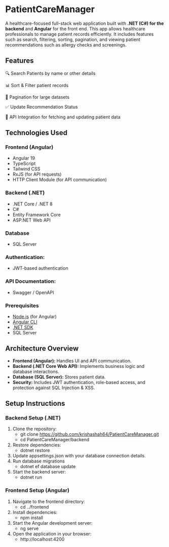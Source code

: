 # PatientCareManager
A healthcare-focused full-stack web application built with **.NET (C#) for the backend** and **Angular** for the front end. This app allows healthcare professionals to manage patient records efficiently. It includes features such as search, filtering, sorting, pagination, and viewing patient recommendations such as allergy checks and screenings.

## Features

🔍 Search Patients by name or other details

📊 Sort & Filter patient records

📑 Pagination for large datasets

✅ Update Recommendation Status

🔄 API Integration for fetching and updating patient data


## Technologies Used

### **Frontend (Angular)**
- Angular 19
- TypeScript
- Tailwind CSS
- RxJS (for API requests)
- HTTP Client Module (for API communication)

### **Backend (.NET)**
- .NET Core / .NET 8
- C#
- Entity Framework Core 
- ASP.NET Web API

### **Database**
- SQL Server

### **Authentication:** 
- JWT-based authentication
  
### **API Documentation:** 
- Swagger / OpenAPI


### **Prerequisites**

- [Node.js](https://nodejs.org/) (for Angular)
- [Angular CLI](https://angular.io/cli)  
- [.NET SDK](https://dotnet.microsoft.com/download)
- SQL Server


## Architecture Overview
- **Frontend (Angular):** Handles UI and API communication.
- **Backend (.NET Core Web API):** Implements business logic and database interactions.
- **Database (SQL Server):** Stores patient data.
- **Security:** Includes JWT authentication, role-based access, and protection against SQL Injection & XSS.


## Setup Instructions

### **Backend Setup (.NET)**
1. Clone the repository:
   - git clone https://github.com/krishashah64/PatientCareManager.git
   - cd PatientCareManager/backend
2. Restore dependencies:
   - dotnet restore
3. Update appsettings.json with your database connection details.
4. Run database migrations
   - dotnet ef database update
5. Start the backend server:
   - dotnet run

### **Frontend Setup (Angular)**
1. Navigate to the frontend directory:
   - cd ../frontend
2. Install dependencies:
   - npm install
3. Start the Angular development server:
   - ng serve
4. Open the application in your browser:
   - http://localhost:4200


